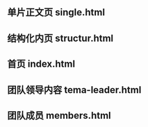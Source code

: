 ##  单片正文页   single.html
##  结构化内页   structur.html
##   首页       index.html
##   团队领导内容  tema-leader.html
##   团队成员     members.html